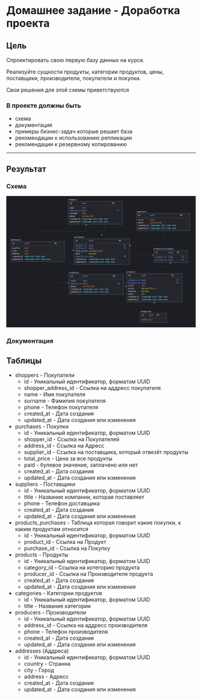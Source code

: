 # Домашнее задание - Доработка проекта

## Цель

Спроектировать свою первую базу данных на курсе.

Реализуйте сущности продукты, категории продуктов, цены, поставщики, производители, покупатели и покупки.

Свои решения для этой схемы приветствуются

### В проекте должны быть

- схема
- документация
- примеры бизнес-задач которые решает база
- рекомендации к использованию репликации
- рекомендации к резервному копированию

---

## Результат

### Схема

![Diagram](img/diagram.png)

### Документация

## Таблицы

- shoppers - Покупатели
  - id - Уникальный идентификатор, форматом UUID
  - shopper_address_id - Ссылка на аддресс покупателя
  - name - Имя покупателя
  - surname - Фамилия покупателя
  - phone - Телефон покупателя
  - created_at - Дата создания
  - updated_at - Дата создания или изменения
- purchases - Покупки
  - id - Уникальный идентификатор, форматом UUID
  - shopper_id - Ссылка на Покупателей
  - address_id - Ссылка на Адресс
  - supplier_id - Ссылка на поставщика, который отвезёт продукты
  - total_price - Цена за все продукты
  - paid - булевое значение, заплачено или нет
  - created_at - Дата создания
  - updated_at - Дата создания или изменения
- suppliers - Поставщики
  - id - Уникальный идентификатор, форматом UUID
  - title - Название компании, которая поставляет
  - phone - Телефон доставщика
  - created_at - Дата создания
  - updated_at - Дата создания или изменения
- products_purchases - Таблица которая говорит какие покупки, к каким продуктам относится
  - id - Уникальный идентификатор, форматом UUID
  - product_id - Ссылка на Продукт
  - purchase_id - Ссылка на Покупку
- products - Продукты
  - id - Уникальный идентификатор, форматом UUID
  - category_id - Ссылка на котегорию продукта
  - producer_id - Ссылка на Производителя продукта
  - created_at - Дата создания
  - updated_at - Дата создания или изменения
- categories - Категории продуктов
  - id - Уникальный идентификатор, форматом UUID
  - title - Название категории
- producers - Производители
  - id - Уникальный идентификатор, форматом UUID
  - address_id - Ссылка на аддресс производителя
  - phone - Телефон производителя
  - created_at - Дата создания
  - updated_at - Дата создания или изменения
- addresses (Аддреса)
  - id - Уникальный идентификатор, форматом UUID
  - country - Странна
  - city - Город
  - address - Адресс
  - created_at - Дата создания
  - updated_at - Дата создания или изменения
